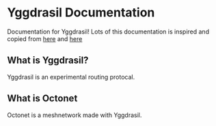 # Yggdrasil Documentation
Documentation for Yggdrasil! Lots of this documentation is inspired and copied from [here](https://yggdrasil-network.github.io/) and [here](docs.meshwith.me)

## What is Yggdrasil?
Yggdrasil is an experimental routing protocal.

## What is Octonet
Octonet is a meshnetwork made with Yggdrasil.
